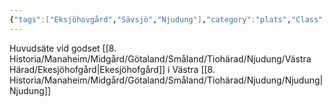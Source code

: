 ```yaml
---
{"tags":["Eksjöhovgård","Sävsjö","Njudung"],"category":"plats","Class":"Boplats","aliases":"Eksjöhofgård","dg-publish":true,"permalink":"/8-historia/manaheim/midgard/goetaland/smaland/tiohaerad/njudung/vaestra-haerad/ekesjoe/","dgPassFrontmatter":true,"noteIcon":""}
---
```


Huvudsäte vid godset [[8. Historia/Manaheim/Midgård/Götaland/Småland/Tiohärad/Njudung/Västra Härad/Ekesjöhofgård\|Ekesjöhofgård]] i Västra [[8. Historia/Manaheim/Midgård/Götaland/Småland/Tiohärad/Njudung/Njudung\|Njudung]]
